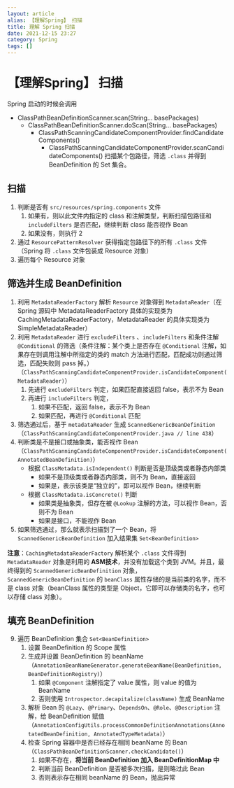 ```yaml
---
layout: article  
alias: 【理解Spring】 扫描
title: 理解 Spring 扫描 
date: 2021-12-15 23:27  
category: Spring  
tags: []  
---
```


# 【理解Spring】 扫描

Spring 启动的时候会调用 
- ClassPathBeanDefinitionScanner.scan(String... basePackages)
    - ClassPathBeanDefinitionScanner.doScan(String... basePackages)
        - ClassPathScanningCandidateComponentProvider.findCandidateComponents()
            - ClassPathScanningCandidateComponentProvider.scanCandidateComponents()
扫描某个包路径，筛选 `.class` 并得到 BeanDefinition 的 Set 集合。

## 扫描
1. 判断是否有 `src/resources/spring.components` 文件
    1. 如果有，则以此文件内指定的 class 和注解类型，判断扫描包路径和 `includeFilters` 是否匹配，继续判断 class 能否视作 Bean
    2. 如果没有，则执行 2
2. 通过 `ResourcePatternResolver` 获得指定包路径下的所有 `.class` 文件（Spring 将 `.class` 文件包装成 Resource 对象）
3. 遍历每个 Resource 对象

## 筛选并生成 BeanDefinition
1. 利用 `MetadataReaderFactory` 解析 `Resource` 对象得到 `MetadataReader`（在 Spring 源码中 MetadataReaderFactory 具体的实现类为 CachingMetadataReaderFactory，MetadataReader 的具体实现类为 SimpleMetadataReader）
2. 利用 `MetadataReader` 进行 `excludeFilters` 、`includeFilters` 和条件注解 `@Conditional` 的筛选（条件注解：某个类上是否存在 `@Conditional` 注解，如果存在则调用注解中所指定的类的 match 方法进行匹配，匹配成功则通过筛选，匹配失败则 pass 掉。）（`ClassPathScanningCandidateComponentProvider.isCandidateComponent(MetadataReader)`）
   1. 先进行 `excludeFilters` 判定，如果匹配直接返回 false，表示不为 Bean
   2. 再进行 `includeFilters` 判定，
       1. 如果不匹配，返回 false，表示不为 Bean
       2. 如果匹配，再进行 `@Conditional` 匹配
3. 筛选通过后，基于 `metadataReader` 生成 `ScannedGenericBeanDefinition`（`ClassPathScanningCandidateComponentProvider.java // line 438`）
4. 判断类是不是接口或抽象类，能否视作 Bean（`ClassPathScanningCandidateComponentProvider.isCandidateComponent(AnnotatedBeanDefinition)`）
   - 根据 `ClassMetadata.isIndependent()` 判断是否是顶级类或者静态内部类
       - 如果不是顶级类或者静态内部类，则不为 Bean，直接返回
       - 如果是，表示该类是“独立的”，即可以视作 Bean，继续判断
   - 根据 `ClassMetadata.isConcrete()` 判断
       - 如果类是抽象类，但存在被 `@Lookup` 注解的方法，可以视作 Bean，否则不为 Bean
       - 如果是接口，不能视作 Bean
5. 如果筛选通过，那么就表示扫描到了一个 Bean，将 `ScannedGenericBeanDefinition` 加入结果集 `Set<BeanDefinition>`

**注意**：`CachingMetadataReaderFactory` 解析某个 `.class` 文件得到 `MetadataReader` 对象是利用的 **ASM技术**，并没有加载这个类到 JVM。并且，最终得到的 `ScannedGenericBeanDefinition` 对象，`ScannedGenericBeanDefinition` 的 `beanClass` 属性存储的是当前类的名字，而不是 class 对象（beanClass 属性的类型是 Object，它即可以存储类的名字，也可以存储 class 对象）。

## 填充 BeanDefinition
9. 遍历 BeanDefinition 集合 `Set<BeanDefinition>`
   1. 设置 BeanDefinition 的 Scope 属性
   2. 生成并设置 BeanDefinition 的 beanName（`AnnotationBeanNameGenerator.generateBeanName(BeanDefinition, BeanDefinitionRegistry)`）
       1. 如果 `@Component` 注解指定了 value 属性，则 value 的值为 BeanName
       2. 否则使用 `Introspector.decapitalize(className)` 生成 BeanName
   4. 解析 Bean 的 `@Lazy`、`@Primary`、`DependsOn`、`@Role`、`@Description` 注解，给 BeanDefinition 赋值（`AnnotationConfigUtils.processCommonDefinitionAnnotations(AnnotatedBeanDefinition, AnnotatedTypeMetadata)`）
   5. 检查 Spring 容器中是否已经存在相同 beanName 的 Bean（`ClassPathBeanDefinitionScanner.checkCandidate()`）
      1. 如果不存在，**将当前 BeanDefinition 加入 BeanDefinitionMap 中**
      2. 判断当前 BeanDefinition 是否被多次扫描，是则略过此 Bean
      3. 否则表示存在相同 beanName 的 Bean，抛出异常
      
    